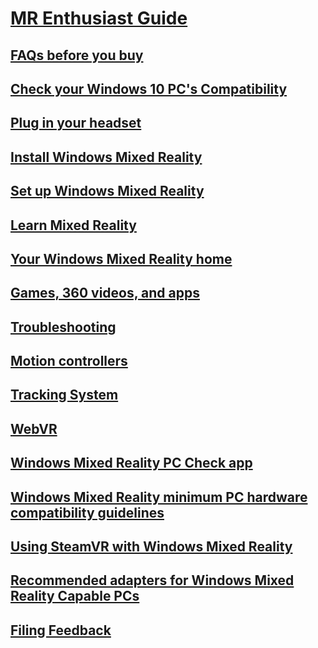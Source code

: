 # [MR Enthusiast Guide](index.md)
## [FAQs before you buy](before_you_buy_-_faqs.md)
## [Check your Windows 10 PC's Compatibility](check_your_compatibility.md)
## [Plug in your headset](Plug_in_your_headset.md)
## [Install Windows Mixed Reality](Install_Windows_Mixed_Reality.md)
## [Set up Windows Mixed Reality](Set_up_Windows_Mixed_Reality.md)
## [Learn Mixed Reality](Learn_Mixed_Reality.md)
## [Your Windows Mixed Reality home](Your_Mixed_Reality_Home.md)
## [Games, 360 videos, and apps](Using_games_and_apps_in_Windows_Mixed_Reality.md)
## [Troubleshooting](Troubleshooting_Windows_Mixed_Reality.md)
## [Motion controllers](Motion_controllers.md)
## [Tracking System](Tracking_System.md)
## [WebVR](WebVR.md)
## [Windows Mixed Reality PC Check app](Windows_Mixed_Reality_PC_Check_app.md)
## [Windows Mixed Reality minimum PC hardware compatibility guidelines](Windows_Mixed_Reality_minimum_PC_hardware_compatibility_guidelines.md)
## [Using SteamVR with Windows Mixed Reality](Using_SteamVR_with_Windows_Mixed_Reality.md)
## [Recommended adapters for Windows Mixed Reality Capable PCs](Recommended_adapters_for_Windows_Mixed_Reality_Capable_PCs.md)
## [Filing Feedback](Filing_Feedback.md)
